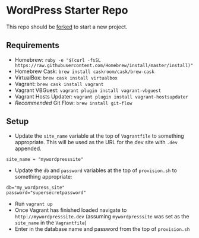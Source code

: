 # WordPress Starter Repo

This repo should be [forked](https://github.com/picnic-collective/wordpress/fork) to start a new project.


## Requirements

- Homebrew: `ruby -e "$(curl -fsSL https://raw.githubusercontent.com/Homebrew/install/master/install)"`
- Homebrew Cask: `brew install caskroom/cask/brew-cask`
- VirtualBox: `brew cask install virtualbox`
- Vagrant: `brew cask install vagrant`
- Vagrant VBGuest: `vagrant plugin install vagrant-vbguest`
- Vagrant Hosts Updater: `vagrant plugin install vagrant-hostsupdater`
- *Recommended* Git Flow: `brew install git-flow`

## Setup

- Update the `site_name` variable at the top of `Vagrantfile` to something appropriate. This will be used as the URL for the dev site with `.dev` appended.

```
site_name = "mywordpresssite"
```

- Update the `db` and `password` variables at the top of `provision.sh` to something appropriate:

```
db="my_wordpress_site"
password="supersecretpassword"
```

- Run `vagrant up` 
- Once Vagrant has finished loaded navigate to `http://mywordpresssite.dev` (assuming `mywordpresssite` was set as the `site_name` in the `Vagrantfile`)
- Enter in the database name and password from the top of `provision.sh`
